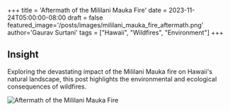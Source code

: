 +++
title = 'Aftermath of the Mililani Mauka Fire'
date = 2023-11-24T05:00:00-08:00
draft = false
featured_image='/posts/images/mililani_mauka_fire_aftermath.png'
author='Gaurav Surtani'
tags = ["Hawaii", "Wildfires", "Environment"]
+++

## Insight

Exploring the devastating impact of the Mililani Mauka fire on Hawaii's natural landscape, this post highlights the environmental and ecological consequences of wildfires.

![Aftermath of the Mililani Mauka Fire](/posts/images/mililani_mauka_fire_aftermath.png)
